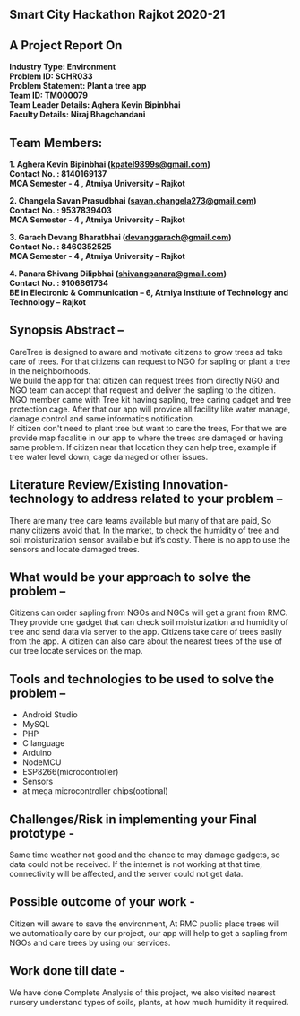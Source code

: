Smart City Hackathon Rajkot 2020-21
---

A Project Report On
---

**Industry Type: Environment**  
**Problem ID:  SCHR033**  
**Problem Statement: Plant a tree app**  
**Team ID: TM000079**  
**Team Leader Details: Aghera Kevin Bipinbhai**  
**Faculty Details: Niraj Bhagchandani**  

Team Members:
---
**1.	Aghera Kevin Bipinbhai (kpatel9899s@gmail.com)**  
**Contact No. : 8140169137**  
**MCA Semester - 4 , Atmiya University – Rajkot**  

**2.	Changela Savan Prasudbhai (savan.changela273@gmail.com)**  
**Contact No. : 9537839403**  
**MCA Semester - 4 , Atmiya University – Rajkot**  

**3.	Garach Devang Bharatbhai (devanggarach@gmail.com)**  
**Contact No. : 8460352525**  
**MCA Semester - 4 , Atmiya University – Rajkot**  

**4.	Panara Shivang Dilipbhai (shivangpanara@gmail.com)**  
**Contact No. : 9106861734**  
**BE in Electronic & Communication – 6, Atmiya Institute of Technology and Technology – Rajkot**  

Synopsis Abstract –
---
CareTree is designed to aware and motivate citizens to grow trees ad take care of trees. For that citizens can request to NGO for sapling or plant a tree in the neighborhoods.  
We build the app for that citizen can request trees from directly NGO and NGO team can accept that request and deliver the sapling to the citizen. 	NGO member came with Tree kit having sapling, tree caring gadget and tree protection cage. After that our app will provide all facility like water manage, damage control and same informatics notification.  
If citizen don't need to plant tree but want to care the trees, For that we are provide map facalitie in our app to where the trees are damaged or having same problem. If citizen near that location they can help tree, example if tree water level down, cage damaged or other issues.  

Literature Review/Existing Innovation-technology to address related to your problem –
---
There are many tree care teams available but many of that are paid, So many citizens avoid that. In the market, to check the humidity of tree and soil moisturization sensor available but it’s costly. There is no app to use the sensors and locate damaged trees.  

What would be your approach to solve the problem –
---
Citizens can order sapling from NGOs and NGOs will get a grant from RMC. They provide one gadget that can check soil moisturization and humidity of tree and send data via server to the app. Citizens take care of trees easily from the app. A citizen can also care about the nearest trees of the use of our tree locate services on the map.  

Tools and technologies to be used to solve the problem –
---
*	Android Studio
*	MySQL
*	PHP
*	C language
*	Arduino
*	NodeMCU
*	ESP8266(microcontroller)
*	Sensors
*	at mega microcontroller chips(optional)

Challenges/Risk in implementing your Final prototype - 
---
Same time weather not good and the chance to may damage gadgets, so data could not be received. If the internet is not working at that time, connectivity will be affected, and the server could not get data.  

Possible outcome of your work - 
---
Citizen will aware to save the environment, At RMC public place trees will we automatically care by our project, our app will help to get a sapling from NGOs and care trees by using our services.  

Work done till date - 	
---
We have done Complete Analysis of this project, we also visited nearest nursery understand types of soils, plants, at how much humidity it required.  
